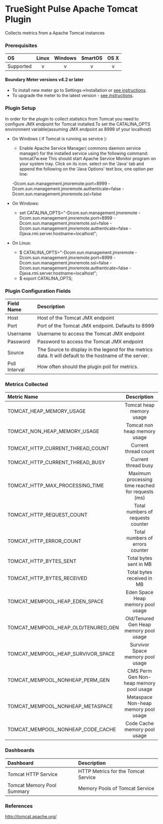 # TrueSight Pulse Apache Tomcat Plugin 

Collects metrics from a Apache Tomcat instances

### Prerequisites

|     OS    | Linux | Windows | SmartOS | OS X |
|:----------|:-----:|:-------:|:-------:|:----:|
| Supported |   v   |    v    |    v    |  v   |



#### Boundary Meter versions v4.2 or later

- To install new meter go to Settings->Installation or [see instructions](https://help.boundary.com/hc/en-us/sections/200634331-Installation).
- To upgrade the meter to the latest version - [see instructions](https://help.boundary.com/hc/en-us/articles/201573102-Upgrading-the-Boundary-Meter).

### Plugin Setup

In order for the plugin to collect statistics from Tomcat you need to configure  JMX endpoint for Tomcat installed.To set the CATALINA_OPTS environment variable(assuming JMX endpoint as  8999 of your localhost)

- On Windows ( if Tomcat is running as service ):
 	- Enable Apache Service Manager( commons daemon service manager) for the installed service using the following command:  tomcat7w.exe
 	This should start Apache Service Monitor program on your system tray. Click on its icon. select  on the 'Java' tab and append the following on the 'Java Options' text box, one option per line:
 	
 	-Dcom.sun.management.jmxremote.port=8999
    -Dcom.sun.management.jmxremote.authenticate=false
    -Dcom.sun.management.jmxremote.ssl=false

- On Windows:
 	- set CATALINA_OPTS="-Dcom.sun.management.jmxremote -Dcom.sun.management.jmxremote.port=8999 		-Dcom.sun.management.jmxremote.ssl=false -Dcom.sun.management.jmxremote.authenticate=false 		-Djava.rmi.server.hostname=localhost";
 	
- On Linux:
	- $ CATALINA_OPTS="-Dcom.sun.management.jmxremote -Dcom.sun.management.jmxremote.port=8999 		-Dcom.sun.management.jmxremote.ssl=false -Dcom.sun.management.jmxremote.authenticate=false 		-Djava.rmi.server.hostname=localhost";
	- $ export CATALINA_OPTS; 	

### Plugin Configuration Fields

|Field Name    | Description                                                                                              |
|:-------------|:---------------------------------------------------------------------------------------------------------|
| Host          | Host of the Tomcat JMX endpoint                |
| Port          | Port of the Tomcat JMX endpoint. Defaults to 8999         |
| Username      | Username to access the Tomcat JMX endpoint |
| Password      | Password to access the Tomcat JMX endpoint |
| Source        | The Source to display in the legend for the metrics data.  It will default to the hostname of the server.|
| Poll Interval | How often should the plugin poll for metrics. |

### Metrics Collected

| Metric Name | Description |
|:------------|:-----------:|
|TOMCAT_HEAP_MEMORY_USAGE | Tomcat heap memory usage |
|TOMCAT_NON_HEAP_MEMORY_USAGE | Tomcat non heap memory usage |
|TOMCAT_HTTP_CURRENT_THREAD_COUNT | Current thread count|
|TOMCAT_HTTP_CURRENT_THREAD_BUSY | Current thread busy|
|TOMCAT_HTTP_MAX_PROCESSING_TIME| Maximum processing time reached for requests (ms)|
|TOMCAT_HTTP_REQUEST_COUNT| Total numbers of requests counter|
|TOMCAT_HTTP_ERROR_COUNT| Total numbers of errors counter|
|TOMCAT_HTTP_BYTES_SENT| Total bytes sent in MB|
|TOMCAT_HTTP_BYTES_RECEIVED| Total bytes received in MB|
|TOMCAT_MEMPOOL_HEAP_EDEN_SPACE| Eden Space Heap memory pool usage |
|TOMCAT_MEMPOOL_HEAP_OLD/TENURED_GEN| Old/Tenured Gen Heap memory pool usage|
|TOMCAT_MEMPOOL_HEAP_SURVIVOR_SPACE| Survivor Space memory pool usage|
|TOMCAT_MEMPOOL_NONHEAP_PERM_GEN| CMS Perm Gen Non-heap memory pool usage|
|TOMCAT_MEMPOOL_NONHEAP_METASPACE| Metaspace Non-heap memory pool usage|
|TOMCAT_MEMPOOL_NONHEAP_CODE_CACHE| Code Cache memory pool usage|

### Dashboards

|Dashboard|Description                                     |
|:--------|:-----------------------------------------------|
| Tomcat HTTP Service | HTTP Metrics for the Tomcat Service |
| Tomcat Memory Pool Summary | Memory Pools of Tomcat Service |

### References

http://tomcat.apache.org/
